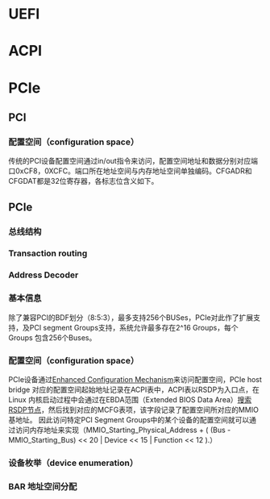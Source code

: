 # UEFI

# ACPI

# PCIe

## PCI
### 配置空间（configuration space）
传统的PCI设备配置空间通过in/out指令来访问，配置空间地址和数据分别对应端口0xCF8，0XCFC。端口所在地址空间与内存地址空间单独编码。CFGADR和CFGDAT都是32位寄存器，各标志位含义如下。

## PCIe
### 总线结构

### Transaction routing

### Address Decoder

### 基本信息
除了兼容PCI的BDF划分（8:5:3），最多支持256个BUSes，PCIe对此作了扩展支持，及PCI segment Groups支持，系统允许最多存在2^16 Groups，每个 Groups 包含256个Buses。
### 配置空间（configuration space）
PCIe设备通过[Enhanced Configuration Mechanism](https://wiki.osdev.org/PCI_Express)来访问配置空间，PCIe host bridge 对应的配置空间起始地址记录在ACPI表中，ACPI表以RSDP为入口点，在Linux 内核启动过程中会通过在EBDA范围（Extended BIOS Data Area）[搜索RSDP节点](https://zhuanlan.zhihu.com/p/49500489)，然后找到对应的MCFG表项，该字段记录了配置空间所对应的MMIO基地址。
因此访问特定PCI Segment Groups中的某个设备的配置空间就可以通过访问内存地址来实现（MMIO_Starting_Physical_Address + ( (Bus - MMIO_Starting_Bus) << 20 | Device << 15 | Function << 12 ).）

### 设备枚举（device enumeration）

### BAR 地址空间分配



